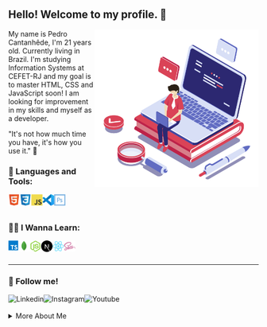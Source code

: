 

## Hello! Welcome to my profile. 👋

<img align="right" src="img/vetor.png" width="330"/>

My name is Pedro Cantanhêde, I'm 21 years old. Currently living in Brazil. I'm studying Information Systems at CEFET-RJ and my goal is to master HTML, CSS and JavaScript soon! I am looking for improvement in my skills and myself as a developer.

"It's not how much time you have, it's how you use it." 💭

### 🚀 Languages and Tools:

[<img align="left" alt="HTML" width="23px" src="https://raw.githubusercontent.com/devicons/devicon/master/icons/html5/html5-original.svg" />][html]
[<img align="left" alt="CSS" width="23px" src="https://raw.githubusercontent.com/devicons/devicon/master/icons/css3/css3-original.svg" />][css]
[<img align="left" alt="JS" width="23px" src="https://raw.githubusercontent.com/devicons/devicon/master/icons/javascript/javascript-original.svg" />][js]
[<img align="left" alt="Visual Studio Code" width="23px" src="https://raw.githubusercontent.com/github/explore/80688e429a7d4ef2fca1e82350fe8e3517d3494d/topics/visual-studio-code/visual-studio-code.png" />][visualstudiocode]
[<img align="left" alt="Visual Studio Code" width="23px" src="https://raw.githubusercontent.com/devicons/devicon/master/icons/photoshop/photoshop-line.svg" />][photoshop]

<br >
<br >

### ✍🏻 I Wanna Learn:
[<img align="left" src="https://raw.githubusercontent.com/devicons/devicon/master/icons/typescript/typescript-original.svg" width="20px" alt="TypeScript" />][typescript]
[<img align="left" src="https://raw.githubusercontent.com/devicons/devicon/master/icons/mongodb/mongodb-original.svg" width="23px" alt="MongoDB"/>][mongodb]
[<img align="left" src="https://raw.githubusercontent.com/devicons/devicon/master/icons/nodejs/nodejs-original.svg" width="23px" alt="Node JS"/>][nodejs]
[<img align="left" src="https://raw.githubusercontent.com/devicons/devicon/master/icons/nextjs/nextjs-original.svg" width="23px" alt="Next JS"/>][nextjs]
[<img align="left" src="https://raw.githubusercontent.com/devicons/devicon/master/icons/react/react-original.svg" width="23px" alt="React JS"/>][react]
[<img align="left" src="https://raw.githubusercontent.com/devicons/devicon/master/icons/sass/sass-original.svg" width="23px" alt="SASS"/>][sass]

<br >
<br >

---



### 💬 Follow me!
[<img align="left" src="https://img.shields.io/badge/LinkedIn-0077B5?style=flat-square&logo=linkedin&logoColor=white" alt="Linkedin"/>][linkedin]
[<img align="left" src="https://img.shields.io/badge/Instagram-E4405F?style=flat-square&logo=instagram&logoColor=white" alt="Instagram"/>][instagram]
[<img align="left" src="https://img.shields.io/badge/YouTube-FF0000?style=flat-square&logo=youtube&logoColor=white" alt="Youtube"/>][youtube]

<br >
<br >

<details>
<summary>
  More About Me
</summary>
<br >

#### Github Stats
  
<div>
  <a href="https://github.com/PedroCantanhede">
  <img height="178em" src="https://github-readme-stats.vercel.app/api?username=PedroCantanhede&theme=radical&show_icons=true"/>
  <img height="178em" src="https://github-readme-stats.vercel.app/api/top-langs/?username=PedroCantanhede&layout=compact&langs_count=7&theme=radical"/>
</div>  

</details>

[html]: https://www.w3schools.com/html/
[css]: https://www.w3schools.com/css/
[js]: https://developer.mozilla.org/pt-BR/docs/Web/JavaScript
[visualstudiocode]: https://code.visualstudio.com/
[photoshop]: https://www.adobe.com/br/products/photoshop.html?sdid=KQPOM&mv=search&ef_id=Cj0KCQjw1a6EBhC0ARIsAOiTkrGLkp6SKPxcWleMGLfeWbnLeiGt3Don953-sqpycLIV-mhXmIAR4FsaAm1LEALw_wcB:G:s&s_kwcid=AL!3085!3!459896307547!e!!g!!photoshop!188192502!10077842982&gclid=Cj0KCQjw1a6EBhC0ARIsAOiTkrGLkp6SKPxcWleMGLfeWbnLeiGt3Don953-sqpycLIV-mhXmIAR4FsaAm1LEALw_wcB

[typescript]: https://www.typescriptlang.org/
[mongodb]: https://www.mongodb.com/2
[nodejs]: https://nodejs.org/en/
[nextjs]: https://nextjs.org/
[react]: https://pt-br.reactjs.org/
[sass]: https://sass-lang.com/


[youtube]: https://www.youtube.com/
[instagram]: https://www.instagram.com/pedro_cantanhede/
[linkedin]: https://www.linkedin.com/in/pedro-cantanhede/
